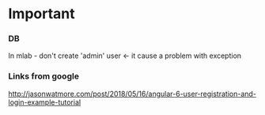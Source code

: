# Important

### DB 
In mlab - don't create 'admin' user <- it cause a problem with exception

### Links from google
http://jasonwatmore.com/post/2018/05/16/angular-6-user-registration-and-login-example-tutorial
